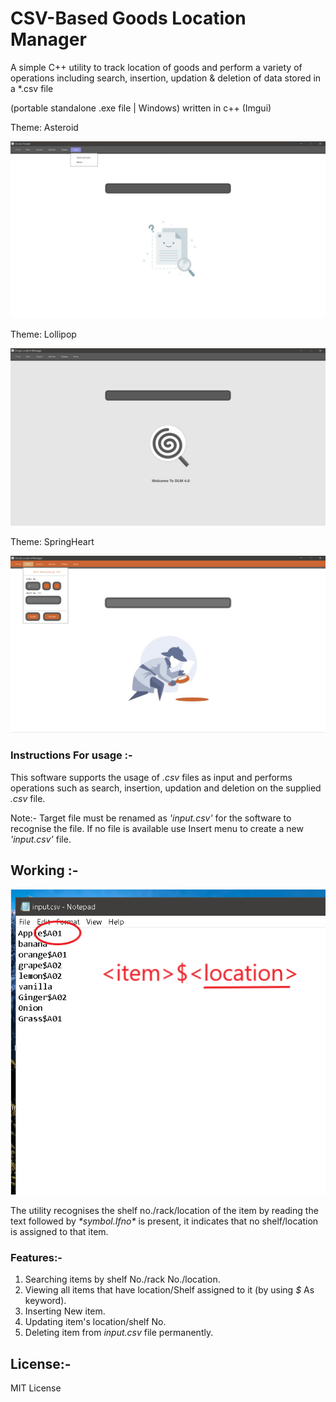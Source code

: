 
# CSV-Based Goods Location Manager
A simple C++ utility to track location of goods and perform a variety of operations including search, insertion, updation & deletion of data stored in a *.csv file

(portable standalone .exe file | Windows)
written in c++ (Imgui)

Theme: Asteroid

![Homepage](snap3.png)

Theme: Lollipop

![Homepage](home.png)

Theme: SpringHeart

![Homepage](snap1.png)

### Instructions For usage :-

This software supports the usage of *.csv* files as input and performs operations such as search, insertion, updation and deletion on the supplied *.csv* file.

Note:- Target file must be renamed as *'input.csv'* for the software to recognise the file.
If no file is available use Insert menu to create a new *'input.csv'* file.

## Working :-

![working](snap2.png)


The utility recognises the shelf no./rack/location of the item by reading the text followed by *$* symbol.
If no *$* is present, it indicates that no shelf/location is assigned to that item.

### Features:-

1. Searching items by shelf No./rack No./location.
2. Viewing all items that have location/Shelf assigned to it (by using *$* As keyword).
3. Inserting New item.
4. Updating item's location/shelf No.
5. Deleting item from *input.csv* file permanently.

## License:-

MIT License
